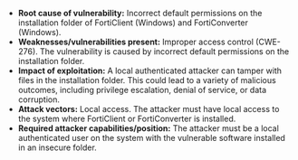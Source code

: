 - **Root cause of vulnerability:** Incorrect default permissions on the installation folder of FortiClient (Windows) and FortiConverter (Windows).
- **Weaknesses/vulnerabilities present:** Improper access control (CWE-276). The vulnerability is caused by incorrect default permissions on the installation folder.
- **Impact of exploitation:** A local authenticated attacker can tamper with files in the installation folder. This could lead to a variety of malicious outcomes, including privilege escalation, denial of service, or data corruption.
- **Attack vectors:** Local access. The attacker must have local access to the system where FortiClient or FortiConverter is installed.
- **Required attacker capabilities/position:** The attacker must be a local authenticated user on the system with the vulnerable software installed in an insecure folder.